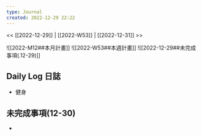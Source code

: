 ```yaml
---
type: Journal
created: 2022-12-29 22:22
---
```

<< [[2022-12-29]] | [[2022-W53]] | [[2022-12-31]] >>

![[2022-M12##本月計畫]]
![[2022-W53##本週計畫]]
![[2022-12-29##未完成事項(.12-29)]]


## Daily Log 日誌
- 健身


## 未完成事項(12-30)
- 